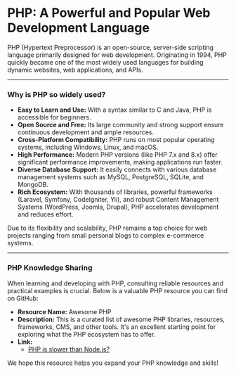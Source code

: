 # PHP: A Powerful and Popular Web Development Language

PHP (Hypertext Preprocessor) is an open-source, server-side scripting language primarily designed for web development. Originating in 1994, PHP quickly became one of the most widely used languages for building dynamic websites, web applications, and APIs.

---

### Why is PHP so widely used?

* **Easy to Learn and Use:** With a syntax similar to C and Java, PHP is accessible for beginners.
* **Open Source and Free:** Its large community and strong support ensure continuous development and ample resources.
* **Cross-Platform Compatibility:** PHP runs on most popular operating systems, including Windows, Linux, and macOS.
* **High Performance:** Modern PHP versions (like PHP 7.x and 8.x) offer significant performance improvements, making applications run faster.
* **Diverse Database Support:** It easily connects with various database management systems such as MySQL, PostgreSQL, SQLite, and MongoDB.
* **Rich Ecosystem:** With thousands of libraries, powerful frameworks (Laravel, Symfony, CodeIgniter, Yii), and robust Content Management Systems (WordPress, Joomla, Drupal), PHP accelerates development and reduces effort.

Due to its flexibility and scalability, PHP remains a top choice for web projects ranging from small personal blogs to complex e-commerce systems.

---

### PHP Knowledge Sharing

When learning and developing with PHP, consulting reliable resources and practical examples is crucial. Below is a valuable PHP resource you can find on GitHub:

* **Resource Name:** Awesome PHP
* **Description:** This is a curated list of awesome PHP libraries, resources, frameworks, CMS, and other tools. It's an excellent starting point for exploring what the PHP ecosystem has to offer.
* **Link:** 
  - [PHP is slower than Node.js?](./L1.md)



We hope this resource helps you expand your PHP knowledge and skills!